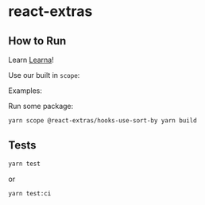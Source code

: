 # react-extras

## How to Run

Learn [Learna](https://github.com/lerna/lerna#common-devdependencies)!

Use our built in `scope`:

Examples:

Run some package:

```sh
yarn scope @react-extras/hooks-use-sort-by yarn build
```

## Tests

```sh
yarn test
```

or

```sh
yarn test:ci
```
